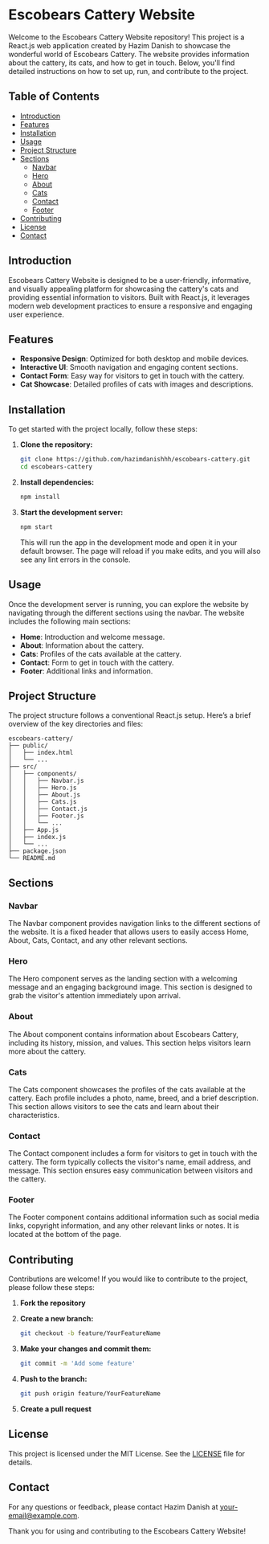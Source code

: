 # Escobears Cattery Website

Welcome to the Escobears Cattery Website repository! This project is a React.js web application created by Hazim Danish to showcase the wonderful world of Escobears Cattery. The website provides information about the cattery, its cats, and how to get in touch. Below, you'll find detailed instructions on how to set up, run, and contribute to the project.

## Table of Contents

- [Introduction](#introduction)
- [Features](#features)
- [Installation](#installation)
- [Usage](#usage)
- [Project Structure](#project-structure)
- [Sections](#sections)
  - [Navbar](#navbar)
  - [Hero](#hero)
  - [About](#about)
  - [Cats](#cats)
  - [Contact](#contact)
  - [Footer](#footer)
- [Contributing](#contributing)
- [License](#license)
- [Contact](#contact)

## Introduction

Escobears Cattery Website is designed to be a user-friendly, informative, and visually appealing platform for showcasing the cattery's cats and providing essential information to visitors. Built with React.js, it leverages modern web development practices to ensure a responsive and engaging user experience.

## Features

- **Responsive Design**: Optimized for both desktop and mobile devices.
- **Interactive UI**: Smooth navigation and engaging content sections.
- **Contact Form**: Easy way for visitors to get in touch with the cattery.
- **Cat Showcase**: Detailed profiles of cats with images and descriptions.

## Installation

To get started with the project locally, follow these steps:

1. **Clone the repository:**

   ```bash
   git clone https://github.com/hazimdanishhh/escobears-cattery.git
   cd escobears-cattery
   ```

2. **Install dependencies:**

   ```bash
   npm install
   ```

3. **Start the development server:**

   ```bash
   npm start
   ```

   This will run the app in the development mode and open it in your default browser. The page will reload if you make edits, and you will also see any lint errors in the console.

## Usage

Once the development server is running, you can explore the website by navigating through the different sections using the navbar. The website includes the following main sections:

- **Home**: Introduction and welcome message.
- **About**: Information about the cattery.
- **Cats**: Profiles of the cats available at the cattery.
- **Contact**: Form to get in touch with the cattery.
- **Footer**: Additional links and information.

## Project Structure

The project structure follows a conventional React.js setup. Here’s a brief overview of the key directories and files:

```
escobears-cattery/
├── public/
│   ├── index.html
│   └── ...
├── src/
│   ├── components/
│   │   ├── Navbar.js
│   │   ├── Hero.js
│   │   ├── About.js
│   │   ├── Cats.js
│   │   ├── Contact.js
│   │   ├── Footer.js
│   │   └── ...
│   ├── App.js
│   ├── index.js
│   └── ...
├── package.json
└── README.md
```

## Sections

### Navbar

The Navbar component provides navigation links to the different sections of the website. It is a fixed header that allows users to easily access Home, About, Cats, Contact, and any other relevant sections.

### Hero

The Hero component serves as the landing section with a welcoming message and an engaging background image. This section is designed to grab the visitor's attention immediately upon arrival.

### About

The About component contains information about Escobears Cattery, including its history, mission, and values. This section helps visitors learn more about the cattery.

### Cats

The Cats component showcases the profiles of the cats available at the cattery. Each profile includes a photo, name, breed, and a brief description. This section allows visitors to see the cats and learn about their characteristics.

### Contact

The Contact component includes a form for visitors to get in touch with the cattery. The form typically collects the visitor's name, email address, and message. This section ensures easy communication between visitors and the cattery.

### Footer

The Footer component contains additional information such as social media links, copyright information, and any other relevant links or notes. It is located at the bottom of the page.

## Contributing

Contributions are welcome! If you would like to contribute to the project, please follow these steps:

1. **Fork the repository**
2. **Create a new branch:**

   ```bash
   git checkout -b feature/YourFeatureName
   ```

3. **Make your changes and commit them:**

   ```bash
   git commit -m 'Add some feature'
   ```

4. **Push to the branch:**

   ```bash
   git push origin feature/YourFeatureName
   ```

5. **Create a pull request**

## License

This project is licensed under the MIT License. See the [LICENSE](LICENSE) file for details.

## Contact

For any questions or feedback, please contact Hazim Danish at [your-email@example.com](mailto:your-email@example.com).

Thank you for using and contributing to the Escobears Cattery Website!